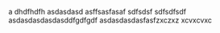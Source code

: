 a
dhdfhdfh
asdasdasd
asffsasfasaf
sdfsdsf
sdfsdfsdf
asdasdasdasdasddfgdfgdf
asdasdasdasfasfzxczxz
xcvxcvxc
